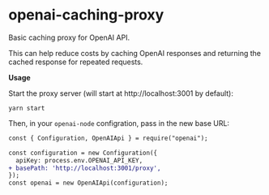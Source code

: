 # openai-caching-proxy

Basic caching proxy for OpenAI API.

This can help reduce costs by caching OpenAI responses and returning the cached response for repeated requests.

**Usage**

Start the proxy server (will start at http://localhost:3001 by default):

```
yarn start
```

Then, in your `openai-node` configration, pass in the new base URL:

```diff
const { Configuration, OpenAIApi } = require("openai");

const configuration = new Configuration({
  apiKey: process.env.OPENAI_API_KEY,
+ basePath: 'http://localhost:3001/proxy',
});
const openai = new OpenAIApi(configuration);
```
